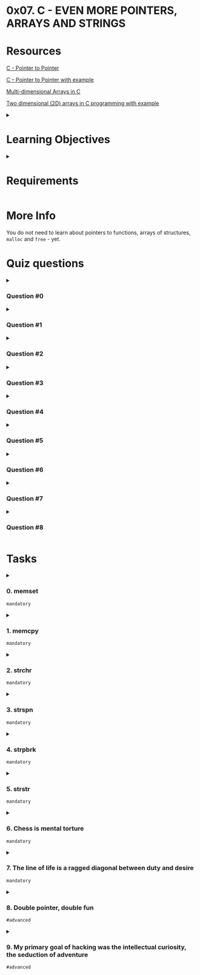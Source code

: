 # **0x07. C - EVEN MORE POINTERS, ARRAYS AND STRINGS**

# Resources
[C - Pointer to Pointer](https://www.tutorialspoint.com/cprogramming/c_pointer_to_pointer.htm)

[C – Pointer to Pointer with example](https://beginnersbook.com/2014/01/c-pointer-to-pointer/)

[Multi-dimensional Arrays in C](https://www.tutorialspoint.com/cprogramming/c_multi_dimensional_arrays.htm)

[Two dimensional (2D) arrays in C programming with example](https://beginnersbook.com/2014/01/2d-arrays-in-c-example/)

<details>
<summary>

# Learning Objectives
</summary>

- What are pointers to pointers and how to use them
- What are multidimensional arrays and how to use them
- What are the most common C standard library functions to manipulate strings
</details>

<details>
<summary>

# Requirements
</summary>

- You are not allowed to use global variables
- No more than 5 functions per file
- You are not allowed to use the standard library. Any use of functions like `printf`, `puts`, etc… is forbidden
- You are allowed to use [_putchar](https://github.com/holbertonschool/_putchar.c/blob/master/_putchar.c)
- You don’t have to push `_putchar.c`, we will use our file. If you do it won’t be taken into account
- In the following examples, the `main.c` files are shown as examples. You can use them to test your functions, but you don’t have to push them to your repo (if you do we won’t take them into account). We will use our own `main.c` files at compilation. Our `main.c` files might be different from the one shown in the examples
- The prototypes of all your functions and the prototype of the function `_putchar` should be included in your header file called `main.h`
- Don’t forget to push your header file
</details>

# More Info
You do not need to learn about pointers to functions, arrays of structures, `malloc` and `free` - yet.

# Quiz questions
<details>
<summary>

### Question #0
</summary>

In this following code, what is the value of `a[1][1]`?
```
int a[5][2] = {{1, 2}, {3, 4}, {5, 6}, {7, 8}, {9, 10}};
```
- [ ] 3
- [x] 4
- [ ] 2
- [ ] 1
</details>

<details>
<summary>

### Question #1
</summary>

In this following code, what is the value of `a[0][0]`?
```
int a[5][2] = {{1, 2}, {3, 4}, {5, 6}, {7, 8}, {9, 10}};
```
- [ ] 3
- [ ] 4
- [ ] 2
- [x] 1
</details>

<details>
<summary>

### Question #2
</summary>

What is the size of `p` in this code?
```
int **p;
```
- [ ] 16 bytes
- [x] 8 bytes
- [ ] 4 bytes
</details>

<details>
<summary>

### Question #3
</summary>

In this following code, what is the value of `a[3][0]`?
```
int a[5][2] = {{1, 2}, {3, 4}, {5, 6}, {7, 8}, {9, 10}};
```
- [ ] {7, 8}
- [ ] 5
- [ ] 8
- [x] 7
</details>

<details>
<summary>

### Question #4
</summary>

What is stored inside a pointer to a pointer to an int?
- [x] An address where an address is stored
- [ ] An int
- [ ] An address where an int is stored
</details>

<details>
<summary>

### Question #5
</summary>

What is the size of `*p` in this code?
```
int **p;
```
- [ ] 16 bytes
- [x] 8 bytes
- [ ] 4 bytes
</details>

<details>
<summary>

### Question #6
</summary>

What is the size of `*p` in this code?
```
int *p;
```
- [ ] 16 bytes
- [ ] 8 bytes
- [x] 4 bytes
</details>

<details>
<summary>

### Question #7
</summary>

In this following code, what is the value of `a[3][1]`?
```
int a[5][2] = {{1, 2}, {3, 4}, {5, 6}, {7, 8}, {9, 10}};
```
- [ ] {7, 8}
- [x] 8
- [ ] 9
- [ ] 7
</details>

<details>
<summary>

### Question #8
</summary>

What is the size of `p` in this code?
```
int *p;
```
- [ ] 16 bytes
- [x] 8 bytes
- [ ] 4 bytes
</details>

# Tasks

<details>
<summary>

### 0. memset
`mandatory`
</summary>

Write a function that fills memory with a constant byte.
- Prototype: `char *_memset(char *s, char b, unsigned int n);`
- The `_memset()` function fills the first n bytes of the memory area pointed to by `s` with the constant byte `b`
- Returns a pointer to the memory area `s`

FYI: The standard library provides a similar function: `memset`. Run `man memset` to learn more.
```
julien@ubuntu:~/0x07$ cat 0-main.c
#include "main.h"
#include <stdio.h>

/**
 * simple_print_buffer - prints buffer in hexa
 * @buffer: the address of memory to print
 * @size: the size of the memory to print
 *
 * Return: Nothing.
 */
void simple_print_buffer(char *buffer, unsigned int size)
{
        unsigned int i;

        i = 0;
        while (i < size)
        {
                if (i % 10)
                {
                        printf(" ");
                }
                if (!(i % 10) && i)
                {
                        printf("\n");
                }
                printf("0x%02x", buffer[i]);
                i++;
        }
        printf("\n");
}

/**
 * main - check the code
 *
 * Return: Always 0.
 */
int main(void)
{
    char buffer[98] = {0x00};

    simple_print_buffer(buffer, 98);
    _memset(buffer, 0x01, 95);
    printf("-------------------------------------------------\n");
    simple_print_buffer(buffer, 98);    
    return (0);
}
julien@ubuntu:~/0x07$ gcc -Wall -pedantic -Werror -Wextra -std=gnu89 0-main.c 0-memset.c -o 0-memset
julien@ubuntu:~/0x07$ ./0-memset 
0x00 0x00 0x00 0x00 0x00 0x00 0x00 0x00 0x00 0x00
0x00 0x00 0x00 0x00 0x00 0x00 0x00 0x00 0x00 0x00
0x00 0x00 0x00 0x00 0x00 0x00 0x00 0x00 0x00 0x00
0x00 0x00 0x00 0x00 0x00 0x00 0x00 0x00 0x00 0x00
0x00 0x00 0x00 0x00 0x00 0x00 0x00 0x00 0x00 0x00
0x00 0x00 0x00 0x00 0x00 0x00 0x00 0x00 0x00 0x00
0x00 0x00 0x00 0x00 0x00 0x00 0x00 0x00 0x00 0x00
0x00 0x00 0x00 0x00 0x00 0x00 0x00 0x00 0x00 0x00
0x00 0x00 0x00 0x00 0x00 0x00 0x00 0x00 0x00 0x00
0x00 0x00 0x00 0x00 0x00 0x00 0x00 0x00
-------------------------------------------------
0x01 0x01 0x01 0x01 0x01 0x01 0x01 0x01 0x01 0x01
0x01 0x01 0x01 0x01 0x01 0x01 0x01 0x01 0x01 0x01
0x01 0x01 0x01 0x01 0x01 0x01 0x01 0x01 0x01 0x01
0x01 0x01 0x01 0x01 0x01 0x01 0x01 0x01 0x01 0x01
0x01 0x01 0x01 0x01 0x01 0x01 0x01 0x01 0x01 0x01
0x01 0x01 0x01 0x01 0x01 0x01 0x01 0x01 0x01 0x01
0x01 0x01 0x01 0x01 0x01 0x01 0x01 0x01 0x01 0x01
0x01 0x01 0x01 0x01 0x01 0x01 0x01 0x01 0x01 0x01
0x01 0x01 0x01 0x01 0x01 0x01 0x01 0x01 0x01 0x01
0x01 0x01 0x01 0x01 0x01 0x00 0x00 0x00
julien@ubuntu:~/0x07$ 
```
Repo:
- GitHub repository: alx-low_level_programming
- Directory: 0x07-pointers_arrays_strings
- File: [0-memset.c]()
</details>

<details>
<summary>

### 1. memcpy
`mandatory`
</summary>

Write a function that copies memory area.
- Prototype: `char *_memcpy(char *dest, char *src, unsigned int n);`
- The `_memcpy()` function copies n bytes from memory area `src` to memory area `dest`
- Returns a pointer to `dest`

FYI: The standard library provides a similar function: `memcpy`. Run `man memcpy` to learn more.
```
julien@ubuntu:~/0x07$ cat 1-main.c
#include "main.h"
#include <stdio.h>

/**
 * simple_print_buffer - prints buffer in hexa
 * @buffer: the address of memory to print
 * @size: the size of the memory to print
 *
 * Return: Nothing.
 */
void simple_print_buffer(char *buffer, unsigned int size)
{
    unsigned int i;

    i = 0;
    while (i < size)
    {
        if (i % 10)
        {
            printf(" ");
        }
        if (!(i % 10) && i)
        {
            printf("\n");
        }
        printf("0x%02x", buffer[i]);
        i++;
    }
    printf("\n");
}

/**
 * main - check the code
 *
 * Return: Always 0.
 */
int main(void)
{
    char buffer[98] = {0};
    char buffer2[98] = {1, 2, 3, 4, 5, 6, 7, 8, 9, 10, 11, 12, 13, 14};

    simple_print_buffer(buffer, 98);
    _memcpy(buffer + 50, buffer2, 10);
    printf("-------------------------------------------------\n");
    simple_print_buffer(buffer, 98);    
    return (0);
}
julien@ubuntu:~/0x07$ gcc -Wall -pedantic -Werror -Wextra -std=gnu89 1-main.c 1-memcpy.c -o 1-memcpy
julien@ubuntu:~/0x07$ ./1-memcpy 
0x00 0x00 0x00 0x00 0x00 0x00 0x00 0x00 0x00 0x00
0x00 0x00 0x00 0x00 0x00 0x00 0x00 0x00 0x00 0x00
0x00 0x00 0x00 0x00 0x00 0x00 0x00 0x00 0x00 0x00
0x00 0x00 0x00 0x00 0x00 0x00 0x00 0x00 0x00 0x00
0x00 0x00 0x00 0x00 0x00 0x00 0x00 0x00 0x00 0x00
0x00 0x00 0x00 0x00 0x00 0x00 0x00 0x00 0x00 0x00
0x00 0x00 0x00 0x00 0x00 0x00 0x00 0x00 0x00 0x00
0x00 0x00 0x00 0x00 0x00 0x00 0x00 0x00 0x00 0x00
0x00 0x00 0x00 0x00 0x00 0x00 0x00 0x00 0x00 0x00
0x00 0x00 0x00 0x00 0x00 0x00 0x00 0x00
-------------------------------------------------
0x00 0x00 0x00 0x00 0x00 0x00 0x00 0x00 0x00 0x00
0x00 0x00 0x00 0x00 0x00 0x00 0x00 0x00 0x00 0x00
0x00 0x00 0x00 0x00 0x00 0x00 0x00 0x00 0x00 0x00
0x00 0x00 0x00 0x00 0x00 0x00 0x00 0x00 0x00 0x00
0x00 0x00 0x00 0x00 0x00 0x00 0x00 0x00 0x00 0x00
0x01 0x02 0x03 0x04 0x05 0x07 0x07 0x08 0x09 0x0a
0x00 0x00 0x00 0x00 0x00 0x00 0x00 0x00 0x00 0x00
0x00 0x00 0x00 0x00 0x00 0x00 0x00 0x00 0x00 0x00
0x00 0x00 0x00 0x00 0x00 0x00 0x00 0x00 0x00 0x00
0x00 0x00 0x00 0x00 0x00 0x00 0x00 0x00
julien@ubuntu:~/0x07$ 
```
Repo:
- GitHub repository: alx-low_level_programming
- Directory: 0x07-pointers_arrays_strings
- File: [1-memcpy.c]()
</details>

<details>
<summary>

### 2. strchr
`mandatory`
</summary>

Write a function that locates a character in a string.
- Prototype: `char *_strchr(char *s, char c);`
- Returns a pointer to the first occurrence of the character `c` in the string `s`, or `NULL` if the character is not found

FYI: The standard library provides a similar function: `strchr`. Run `man strchr` to learn more.
```
julien@ubuntu:~/0x07$ cat 2-main.c
#include "main.h"
#include <stdio.h>

/**
 * main - check the code
 *
 * Return: Always 0.
 */
int main(void)
{
    char *s = "hello";
    char *f;

    f = _strchr(s, 'l');

    if (f != NULL)
    {
        printf("%s\n", f);
    }
    return (0);
}
julien@ubuntu:~/0x07$ gcc -Wall -pedantic -Werror -Wextra -std=gnu89 2-main.c 2-strchr.c -o 2-strchr
julien@ubuntu:~/0x07$ ./2-strchr 
llo
julien@ubuntu:~/0x07$ 
```
Repo:
- GitHub repository: alx-low_level_programming
- Directory: 0x07-pointers_arrays_strings
- File: [2-strchr.c]()
</details>

<details>
<summary>

### 3. strspn
`mandatory`
</summary>

Write a function that gets the length of a prefix substring.
- Prototype: `unsigned int _strspn(char *s, char *accept);`
- Returns the number of bytes in the initial segment of `s` which consist only of bytes from `accept`

FYI: The standard library provides a similar function: `strspn`. Run `man strspn` to learn more.
```
julien@ubuntu:~/0x07$ cat 3-main.c
#include "main.h"
#include <stdio.h>

/**
 * main - check the code
 *
 * Return: Always 0.
 */
int main(void)
{
    char *s = "hello, world";
    char *f = "oleh";
    unsigned int n;

    n = _strspn(s, f);
    printf("%u\n", n);
    return (0);
}
julien@ubuntu:~/0x07$ gcc -Wall -pedantic -Werror -Wextra -std=gnu89 3-main.c 3-strspn.c -o 3-strspn
julien@ubuntu:~/0x07$ ./3-strspn 
5
julien@ubuntu:~/0x07$ 
```
Repo:
- GitHub repository: alx-low_level_programming
- Directory: 0x07-pointers_arrays_strings
- File: [3-strspn.c]()
</details>

<details>
<summary>

### 4. strpbrk
`mandatory`
</summary>

Write a function that searches a string for any of a set of bytes.
- Prototype: `char *_strpbrk(char *s, char *accept);`
- The `_strpbrk()` function locates the first occurrence in the string `s` of any of the bytes in the string `accept`
- Returns a pointer to the byte in s that matches one of the bytes in `accept`, or `NULL` if no such byte is found

FYI: The standard library provides a similar function: `strpbrk`. Run `man strpbrk` to learn more.
```
julien@ubuntu:~/0x07$ cat 4-main.c
#include "main.h"
#include <stdio.h>

/**
 * main - check the code
 *
 * Return: Always 0.
 */
int main(void)
{
    char *s = "hello, world";
    char *f = "world";
    char *t;

    t = _strpbrk(s, f);
    printf("%s\n", t);
    return (0);
}
julien@ubuntu:~/0x07$ gcc -Wall -pedantic -Werror -Wextra -std=gnu89 4-main.c 4-strpbrk.c -o 4-strpbrk
julien@ubuntu:~/0x07$ ./4-strpbrk 
llo, world
julien@ubuntu:~/0x07$
```
Repo:
- GitHub repository: alx-low_level_programming
- Directory: 0x07-pointers_arrays_strings
- File: [4-strpbrk.c]()
</details>

<details>
<summary>

### 5. strstr
`mandatory`
</summary>

Write a function that locates a substring.
- Prototype: `char *_strstr(char *haystack, char *needle);`
- The `_strstr()` function finds the first occurrence of the substring `needle` in the string `haystack`. The terminating null bytes (`\0`) are not compared
- Returns a pointer to the beginning of the located substring, or NULL if the substring is not found.

FYI: The standard library provides a similar function: `strstr`. Run `man strstr` to learn more.
```
julien@ubuntu:~/0x07$ cat 5-main.c
#include "main.h"
#include <stdio.h>

/**
 * main - check the code
 *
 * Return: Always 0.
 */
int main(void)
{
    char *s = "hello, world";
    char *f = "world";
    char *t;

    t = _strstr(s, f);
    printf("%s\n", t);
    return (0);
}
julien@ubuntu:~/0x07$ gcc -Wall -pedantic -Werror -Wextra -std=gnu89 5-main.c 5-strstr.c -o 5-strstr
julien@ubuntu:~/0x07$ ./5-strstr 
world
julien@ubuntu:~/0x07$ 
```
Repo:
- GitHub repository: alx-low_level_programming
- Directory: 0x07-pointers_arrays_strings
- File: [5-strstr.c]()
</details>

<details>
<summary>

### 6. Chess is mental torture
`mandatory`
</summary>

Write a function that prints the chessboard.
- Prototype: `void print_chessboard(char (*a)[8]);`
```
julien@ubuntu:~/0x07$ cat 7-main.c 
#include "main.h"
#include <stdio.h>

/**
 * main - check the code
 *
 * Return: Always 0.
 */
int main(void)
{
    char board[8][8] = {
        {'r', 'k', 'b', 'q', 'k', 'b', 'k', 'r'},
        {'p', 'p', 'p', 'p', 'p', 'p', 'p', 'p'},
        {' ', ' ', ' ', ' ', ' ', ' ', ' ', ' '},
        {' ', ' ', ' ', ' ', ' ', ' ', ' ', ' '},
        {' ', ' ', ' ', ' ', ' ', ' ', ' ', ' '},
        {' ', ' ', ' ', ' ', ' ', ' ', ' ', ' '},
        {'P', 'P', 'P', 'P', 'P', 'P', 'P', 'P'},
        {'R', 'K', 'B', 'Q', 'K', 'B', 'K', 'R'},
    };
    print_chessboard(board);
    return (0);
}
julien@ubuntu:~/0x07$ gcc -Wall -pedantic -Werror -Wextra -std=gnu89 _putchar.c 7-main.c 7-print_chessboard.c -o 7-print_chessboard
julien@ubuntu:~/0x07$ ./7-print_chessboard 
rkbqkbkr
pppppppp




PPPPPPPP
RKBQKBKR
julien@ubuntu:~/0x07$ 
```
Repo:
- GitHub repository: alx-low_level_programming
- Directory: 0x07-pointers_arrays_strings
- File: [7-print_chessboard.c]()
</details>

<details>
<summary>

### 7. The line of life is a ragged diagonal between duty and desire
`mandatory`
</summary>

Write a function that prints the sum of the two diagonals of a square matrix of integers.
- Prototype: `void print_diagsums(int *a, int size);`
- Format: see example
- You are allowed to use the standard library

Note that in the following example we are casting an `int[][]` into an `int*`. This is not something you should do. The goal here is to make sure you understand how an array of array is stored in memory.
```
julien@ubuntu:~/0x07$ cat 8-main.c
#include "main.h"
#include <stdio.h>

/**
 * main - check the code
 *
 * Return: Always 0.
 */
int main(void)
{
    int c3[3][3] = {
        {0, 1, 5},
        {10, 11, 12},
        {1000, 101, 102},
    };
    int c5[5][5] = {
        {0, 1, 5, 12124, 1234},
        {10, 11, 12, 123521, 12512},
        {1000, 101, 102, 12545, 214543435},
        {100, 1012451, 11102, 12545, 214543435},
        {10, 12401, 10452, 11542545, 1214543435},
    };
    print_diagsums((int *)c3, 3);
    print_diagsums((int *)c5, 5);
    return (0);
}
julien@ubuntu:~/0x07$ gcc -Wall -pedantic -Werror -Wextra -std=gnu89 8-main.c 8-print_diagsums.c -o 8-print_diagsums
julien@ubuntu:~/0x07$ ./8-print_diagsums 
113, 1016
1214556093, 1137318
julien@ubuntu:~/0x07$ 
```
Repo:
- GitHub repository: alx-low_level_programming
- Directory: 0x07-pointers_arrays_strings
- File: [8-print_diagsums.c]()
</details>

<details>
<summary>

### 8. Double pointer, double fun
`#advanced`
</summary>

Write a function that sets the value of a pointer to a char.
- Prototype: `void set_string(char **s, char *to);`
```
julien@ubuntu:~/0x07$ cat 100-main.c
#include "main.h"
#include <stdio.h>

/**
 * main - check the code
 *
 * Return: Always 0.
 */
int main(void)
{
    char *s0 = "Bob Dylan";
    char *s1 = "Robert Allen";

    printf("%s, %s\n", s0, s1);
    set_string(&s1, s0);
    printf("%s, %s\n", s0, s1);
    return (0);
}
julien@ubuntu:~/0x07$ gcc -Wall -pedantic -Werror -Wextra -std=gnu89 100-main.c 100-set_string.c -o 100-set_string
julien@ubuntu:~/0x07$ ./100-set_string 
Bob Dylan, Robert Allen
Bob Dylan, Bob Dylan
julien@ubuntu:~/0x07$ 
```
Repo:
- GitHub repository: alx-low_level_programming
- Directory: 0x07-pointers_arrays_strings
- File: [100-set_string.c]()
</details>

<details>
<summary>

### 9. My primary goal of hacking was the intellectual curiosity, the seduction of adventure
`#advanced`
</summary>

Create a file that contains the password for the [crackme2](https://github.com/alx-tools/0x06.c) executable.

- Your file should contain the exact password, no new line, no extra space
- `ltrace`, `ldd`, `gdb` and `objdump` can help
- You may need to install the `openssl` library to run the `crakme2` program: `sudo apt install libssl-dev`
- Edit the source list `sudo nano /etc/apt/sources.list` to add the following line: `deb http://security.ubuntu.com/ubuntu xenial-security main` Then `sudo apt update` and `sudo apt install libssl1.0.0`

Repo:
- GitHub repository: alx-low_level_programming
- Directory: 0x07-pointers_arrays_strings
- File: [101-crackme_password]()
</details>